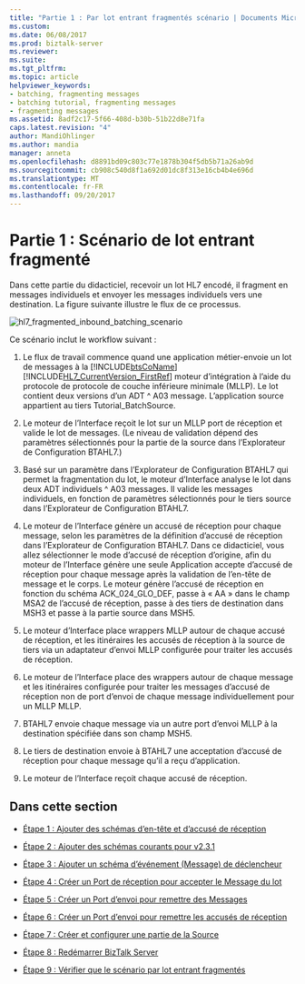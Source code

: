 ```yaml
---
title: "Partie 1 : Par lot entrant fragmentés scénario | Documents Microsoft"
ms.custom: 
ms.date: 06/08/2017
ms.prod: biztalk-server
ms.reviewer: 
ms.suite: 
ms.tgt_pltfrm: 
ms.topic: article
helpviewer_keywords:
- batching, fragmenting messages
- batching tutorial, fragmenting messages
- fragmenting messages
ms.assetid: 8adf2c17-5f66-408d-b30b-51b22d8e71fa
caps.latest.revision: "4"
author: MandiOhlinger
ms.author: mandia
manager: anneta
ms.openlocfilehash: d8891bd09c803c77e1878b304f5db5b71a26ab9d
ms.sourcegitcommit: cb908c540d8f1a692d01dc8f313e16cb4b4e696d
ms.translationtype: MT
ms.contentlocale: fr-FR
ms.lasthandoff: 09/20/2017
---
```

# <a name="part-1-fragmented-inbound-batch-scenario"></a>Partie 1 : Scénario de lot entrant fragmenté
Dans cette partie du didacticiel, recevoir un lot HL7 encodé, il fragment en messages individuels et envoyer les messages individuels vers une destination. La figure suivante illustre le flux de ce processus.  
  
 ![](../../adapters-and-accelerators/accelerator-hl7/media/hl7-fragmented-inbound-batching-scenario.gif "hl7_fragmented_inbound_batching_scenario")  
  
 Ce scénario inclut le workflow suivant :  
  
1.  Le flux de travail commence quand une application métier-envoie un lot de messages à la [!INCLUDE[btsCoName](../../includes/btsconame-md.md)] [!INCLUDE[HL7_CurrentVersion_FirstRef](../../includes/hl7-currentversion-firstref-md.md)] moteur d’intégration à l’aide du protocole de protocole de couche inférieure minimale (MLLP). Le lot contient deux versions d’un ADT ^ A03 message. L’application source appartient au tiers Tutorial_BatchSource.  
  
2.  Le moteur de l’Interface reçoit le lot sur un MLLP port de réception et valide le lot de messages. (Le niveau de validation dépend des paramètres sélectionnés pour la partie de la source dans l’Explorateur de Configuration BTAHL7.)  
  
3.  Basé sur un paramètre dans l’Explorateur de Configuration BTAHL7 qui permet la fragmentation du lot, le moteur d’Interface analyse le lot dans deux ADT individuels ^ A03 messages. Il valide les messages individuels, en fonction de paramètres sélectionnés pour le tiers source dans l’Explorateur de Configuration BTAHL7.  
  
4.  Le moteur de l’Interface génère un accusé de réception pour chaque message, selon les paramètres de la définition d’accusé de réception dans l’Explorateur de Configuration BTAHL7. Dans ce didacticiel, vous allez sélectionner le mode d’accusé de réception d’origine, afin du moteur de l’Interface génère une seule Application accepte d’accusé de réception pour chaque message après la validation de l’en-tête de message et le corps. Le moteur génère l’accusé de réception en fonction du schéma ACK_024_GLO_DEF, passe à « AA » dans le champ MSA2 de l’accusé de réception, passe à des tiers de destination dans MSH3 et passe à la partie source dans MSH5.  
  
5.  Le moteur d’Interface place wrappers MLLP autour de chaque accusé de réception, et les itinéraires les accusés de réception à la source de tiers via un adaptateur d’envoi MLLP configurée pour traiter les accusés de réception.  
  
6.  Le moteur de l’Interface place des wrappers autour de chaque message et les itinéraires configurée pour traiter les messages d’accusé de réception non de port d’envoi de chaque message individuellement pour un MLLP MLLP.  
  
7.  BTAHL7 envoie chaque message via un autre port d’envoi MLLP à la destination spécifiée dans son champ MSH5.  
  
8.  Le tiers de destination envoie à BTAHL7 une acceptation d’accusé de réception pour chaque message qu’il a reçu d’application.  
  
9. Le moteur de l’Interface reçoit chaque accusé de réception.  
  
## <a name="in-this-section"></a>Dans cette section  
  
-   [Étape 1 : Ajouter des schémas d’en-tête et d’accusé de réception](../../adapters-and-accelerators/accelerator-hl7/step-1-add-header-and-acknowledgment-schemas.md)  
  
-   [Étape 2 : Ajouter des schémas courants pour v2.3.1](../../adapters-and-accelerators/accelerator-hl7/step-2-add-common-schemas-for-v2-3-1.md)  
  
-   [Étape 3 : Ajouter un schéma d’événement (Message) de déclencheur](../../adapters-and-accelerators/accelerator-hl7/step-3-add-a-trigger-event-message-schema.md)  
  
-   [Étape 4 : Créer un Port de réception pour accepter le Message du lot](../../adapters-and-accelerators/accelerator-hl7/step-4-create-a-receive-port-for-accepting-the-batch-message.md)  
  
-   [Étape 5 : Créer un Port d’envoi pour remettre des Messages](../../adapters-and-accelerators/accelerator-hl7/step-5-create-a-send-port-to-deliver-messages.md)  
  
-   [Étape 6 : Créer un Port d’envoi pour remettre les accusés de réception](../../adapters-and-accelerators/accelerator-hl7/step-6-create-a-send-port-to-deliver-acknowledgments.md)  
  
-   [Étape 7 : Créer et configurer une partie de la Source](../../adapters-and-accelerators/accelerator-hl7/step-7-create-and-configure-a-source-party.md)  
  
-   [Étape 8 : Redémarrer BizTalk Server](../../adapters-and-accelerators/accelerator-hl7/step-8-restart-biztalk-server.md)  
  
-   [Étape 9 : Vérifier que le scénario par lot entrant fragmentés](../../adapters-and-accelerators/accelerator-hl7/step-9-verify-the-fragmented-inbound-batch-scenario.md)